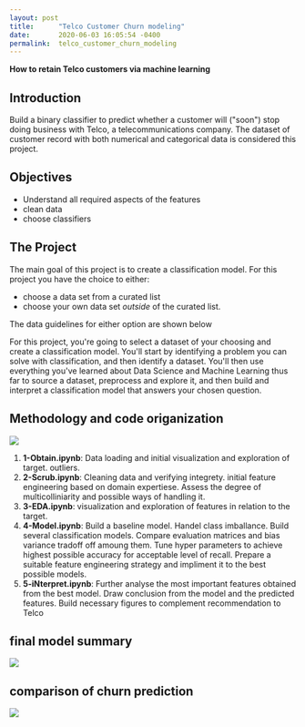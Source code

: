 ```yaml
---
layout: post
title:      "Telco Customer Churn modeling"
date:       2020-06-03 16:05:54 -0400
permalink:  telco_customer_churn_modeling
---
```


__How to retain Telco customers via machine learning__


## Introduction

Build a binary classifier to predict whether a customer will ("soon") stop doing business with Telco, a telecommunications company. The dataset of customer record with both numerical and categorical data is considered this project. 


## Objectives

- Understand all required aspects of the features
- clean data 
- choose classifiers 


## The Project

The main goal of this project is to create a classification model. For this project you have the choice to either:

- choose a data set from a curated list
- choose your own data set _outside_ of the curated list. 

The data guidelines for either option are shown below

For this project, you're going to select a dataset of your choosing and create a classification model. You'll start by identifying a problem you can solve with classification, and then identify a dataset. You'll then use everything you've learned about Data Science and Machine Learning thus far to source a dataset, preprocess and explore it, and then build and interpret a classification model that answers your chosen question.

## Methodology and code origanization
![](https://raw.githubusercontent.com/GitHub-ccd/dsc-mod-3-project-v2-1-onl01-dtsc-ft-030220/master/img/osemn.png)
1. **1-Obtain.ipynb**: Data loading and initial visualization and exploration of target. outliers. 
2. **2-Scrub.ipynb**: Cleaning data and verifying integrety. initial feature engineering based on domain expertiese. Assess the degree of multicolliniarity and possible ways of handling it.  
3. **3-EDA.ipynb**: visualization and exploration of features in relation to the target. 
4. **4-Model.ipynb**: Build a baseline model. Handel class imballance. Build several classification models. Compare evaluation matrices and bias variance tradoff off amoung them. Tune hyper parameters to achieve highest possible accuracy for acceptable level of recall. Prepare a suitable feature engineering strategy and impliment it to the best possible models.  
5. **5-iNterpret.ipynb**: Further analyse the most important features obtained from the best model. Draw conclusion from the model and the predicted features. Build necessary figures to complement recommendation to Telco 

## final model summary
![](https://raw.githubusercontent.com/GitHub-ccd/dsc-mod-3-project-v2-1-onl01-dtsc-ft-030220/master/img/RandForest_feature_importance.png)

## comparison of churn prediction 
![](https://raw.githubusercontent.com/GitHub-ccd/dsc-mod-3-project-v2-1-onl01-dtsc-ft-030220/master/img/model_comparison.png)

